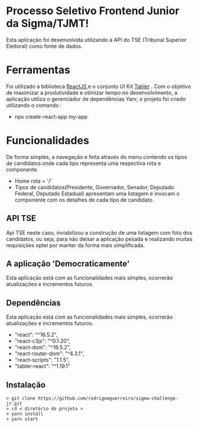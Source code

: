 # Processo Seletivo Frontend Junior da Sigma/TJMT!

Esta aplicação foi desenvolvida utilizando a API do TSE (Tribunal Superior Eleitoral) como fonte de dados.


# Ferramentas

Foi utilizado a biblioteca [ReactJS ](https://reactjs.org/) e o conjunto UI Kit [Tabler](https://tabler.github.io/) . Com o objetivo de maximizar a produtividade e otimizar tempo no desenvolvimento, a aplicação utiliza o gerenciador de dependências Yanr, o projeto  foi criado utilizando o comando : 
 - npx create-react-app my-app
 

# Funcionalidades

De forma simples, a navegação e feita através do menu contendo os tipos de candidatos onde cada tipo representa uma respectiva rota e componente. 
-   Home rota = '/'
-   Tipos de candidatos(Presidente, Governador, Senador, Deputado Federal, Deputado Estadual) apresentam uma listagem e invocam o componente com os detalhes de cada tipo de candidato.


## API TSE

Api TSE neste caso, inviabilizou a construção de uma listagem com foto dos candidatos, ou seja,  para não deixar a aplicação pesada e realizando muitas requisições optei por manter da forma mais simplificada.


## A aplicação 'Democraticamente'
Esta aplicação está com as funcionalidades mais simples, ocorrerão atualizações e incrementos futuros.

## Dependências
Esta aplicação está com as funcionalidades mais simples, ocorrerão atualizações e incrementos futuros.

- "react": "^16.5.2",
- "react-c3js": "^0.1.20",
- "react-dom": "^16.5.2",
- "react-router-dom": "^4.3.1",
- "react-scripts": "1.1.5",
 - "tabler-react": "^1.19.1"
 
## Instalação
```
> git clone https://github.com/rodrigomguerreiro/sigma-challenge-jr.git
> cd < diretório do projeto >
> yarn install
> yarn start